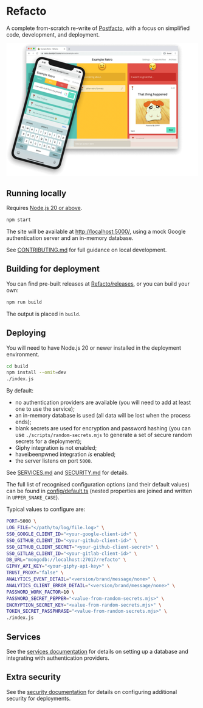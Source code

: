 # Refacto

A complete from-scratch re-write of
[Postfacto](https://github.com/vmware-archive/postfacto), with a focus on
simplified code, development, and deployment.

![Refacto](docs/screenshot.png)

## Running locally

Requires [Node.js 20 or above](https://nodejs.org/en/).

```sh
npm start
```

The site will be available at <http://localhost:5000/>, using a mock
Google authentication server and an in-memory database.

See [CONTRIBUTING.md](docs/CONTRIBUTING.md) for full guidance on local
development.

## Building for deployment

You can find pre-built releases at
[Refacto/releases](https://github.com/davidje13/Refacto/releases),
or you can build your own:

```sh
npm run build
```

The output is placed in `build`.

## Deploying

You will need to have Node.js 20 or newer installed in the deployment
environment.

```sh
cd build
npm install --omit=dev
./index.js
```

By default:

- no authentication providers are available
  (you will need to add at least one to use the service);
- an in-memory database is used
  (all data will be lost when the process ends);
- blank secrets are used for encryption and password hashing
  (you can use `./scripts/random-secrets.mjs` to generate a set of
  secure random secrets for a deployment);
- Giphy integration is not enabled;
- haveibeenpwned integration _is_ enabled;
- the server listens on port `5000`.

See [SERVICES.md](docs/SERVICES.md) and
[SECURITY.md](docs/SECURITY.md) for details.

The full list of recognised configuration options (and their default
values) can be found in
[config/default.ts](./backend/src/config/default.ts)
(nested properties are joined and written in `UPPER_SNAKE_CASE`).

Typical values to configure are:

```sh
PORT=5000 \
LOG_FILE="</path/to/log/file.log>" \
SSO_GOOGLE_CLIENT_ID="<your-google-client-id>" \
SSO_GITHUB_CLIENT_ID="<your-github-client-id>" \
SSO_GITHUB_CLIENT_SECRET="<your-github-client-secret>" \
SSO_GITLAB_CLIENT_ID="<your-gitlab-client-id>" \
DB_URL="mongodb://localhost:27017/refacto" \
GIPHY_API_KEY="<your-giphy-api-key>" \
TRUST_PROXY="false" \
ANALYTICS_EVENT_DETAIL="<version/brand/message/none>" \
ANALYTICS_CLIENT_ERROR_DETAIL="<version/brand/message/none>" \
PASSWORD_WORK_FACTOR=10 \
PASSWORD_SECRET_PEPPER="<value-from-random-secrets.mjs>" \
ENCRYPTION_SECRET_KEY="<value-from-random-secrets.mjs>" \
TOKEN_SECRET_PASSPHRASE="<value-from-random-secrets.mjs>" \
./index.js
```

## Services

See the [services documentation](docs/SERVICES.md) for details on
setting up a database and integrating with authentication providers.

## Extra security

See the [security documentation](docs/SECURITY.md) for details on
configuring additional security for deployments.
